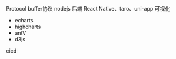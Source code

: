 Protocol buffer协议
nodejs 后端
React Native、taro、uni-app
可视化
  - echarts
  - highcharts
  - antV
  - d3js

cicd


<!-- 管理经验 -->
